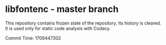 # libfontenc - master branch

This repository contains frozen state of the repository.
Its history is cleared. It is used only for static code
analysis with Codacy.

Commit Time: 1709447302